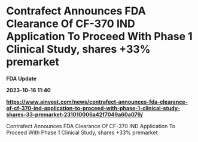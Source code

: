 # Contrafect Announces FDA Clearance Of CF-370 IND Application To Proceed With Phase 1 Clinical Study, shares +33% premarket
**FDA Update**

**2023-10-16 11:40**

**https://www.ainvest.com/news/contrafect-announces-fda-clearance-of-cf-370-ind-application-to-proceed-with-phase-1-clinical-study-shares-33-premarket-231010006a42f7049a60a079/**

Contrafect Announces FDA Clearance Of CF-370 IND Application To Proceed With Phase 1 Clinical Study, shares +33% premarket
